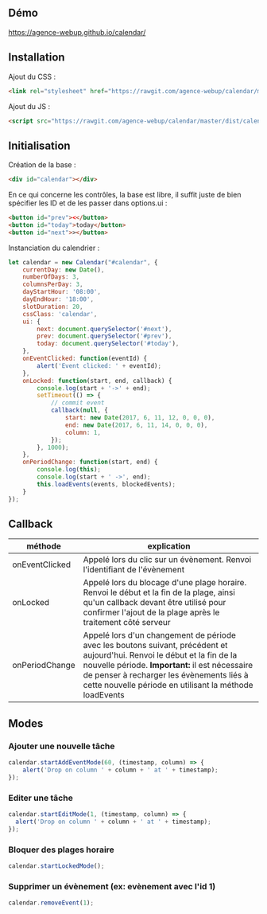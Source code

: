 ## Démo

https://agence-webup.github.io/calendar/

## Installation


Ajout du CSS :

```html
<link rel="stylesheet" href="https://rawgit.com/agence-webup/calendar/master/dist/calendar.css">
```

Ajout du JS :
```html
<script src="https://rawgit.com/agence-webup/calendar/master/dist/calendar.js"></script>
```

## Initialisation

Création de la base :

```html
<div id="calendar"></div>
```

En ce qui concerne les contrôles, la base est libre, il suffit juste de bien spécifier les ID et de les passer dans options.ui :

```html
<button id="prev"><</button>
<button id="today">today</button>
<button id="next">></button>
```

Instanciation du calendrier :

```javascript
let calendar = new Calendar("#calendar", {
    currentDay: new Date(),
    numberOfDays: 3,
    columnsPerDay: 3,
    dayStartHour: '08:00',
    dayEndHour: '18:00',
    slotDuration: 20,
    cssClass: 'calendar',
    ui: {
        next: document.querySelector('#next'),
        prev: document.querySelector('#prev'),
        today: document.querySelector('#today'),
    },
    onEventClicked: function(eventId) {
        alert('Event clicked: ' + eventId);
    },
    onLocked: function(start, end, callback) {
        console.log(start + '->' + end);
        setTimeout(() => {
            // commit event
            callback(null, {
                start: new Date(2017, 6, 11, 12, 0, 0, 0),
                end: new Date(2017, 6, 11, 14, 0, 0, 0),
                column: 1,
            });
        }, 1000);
    },
    onPeriodChange: function(start, end) {
        console.log(this);
        console.log(start + ' ->', end);
        this.loadEvents(events, blockedEvents);
    }
});
```
## Callback

| méthode  | explication |
|---|---|
| onEventClicked  | Appelé lors du clic sur un évènement. Renvoi l'identifiant de l'évènement  |
| onLocked  | Appelé lors du blocage d'une plage horaire. Renvoi le début et la fin de la plage, ainsi qu'un callback devant être utilisé pour confirmer l'ajout de la plage après le traitement côté serveur |
| onPeriodChange | Appelé lors d'un changement de période avec les boutons suivant, précédent et aujourd'hui. Renvoi le début et la fin de la nouvelle période. __Important:__ il est nécessaire de penser à recharger les évènements liés à cette nouvelle période en utilisant la méthode loadEvents  |

## Modes

### Ajouter une nouvelle tâche

```javascript
calendar.startAddEventMode(60, (timestamp, column) => {
    alert('Drop on column ' + column + ' at ' + timestamp);
});
```

### Editer une tâche

```javascript
calendar.startEditMode(1, (timestamp, column) => {
  alert('Drop on column ' + column + ' at ' + timestamp);
});
```

### Bloquer des plages horaire
```javascript
calendar.startLockedMode();
```

### Supprimer un évènement (ex: evènement avec l'id 1)
```javascript
calendar.removeEvent(1);
```
